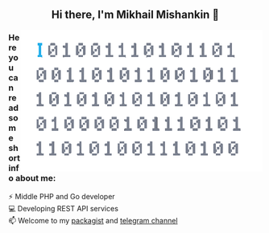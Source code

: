<div>
  <h2 align="center">Hi there, I'm Mikhail Mishankin 👋</h2>

 <img align="right" alt="Some gif" src="images/giphy.gif" />

### Here you can read some short info about me:

⚡ Middle PHP and Go developer \
💻 Developing REST API services \
📫 Welcome to my [packagist](https://packagist.org/users/Mishanki/packages/)
and [telegram channel](https://t.me/Mishanki12)
</div>

<!--
**Mishanki/Mishanki** is a ✨ _special_ ✨ repository because its `README.md` (this file) appears on your GitHub profile.

Here are some ideas to get you started:

- 🔭 I’m currently working on ...
- 🌱 I’m currently learning ...
- 👯 I’m looking to collaborate on ...
- 🤔 I’m looking for help with ...
- 💬 Ask me about ...
- 📫 How to reach me: ...
- 😄 Pronouns: ...
- ⚡ Fun fact: ...
-->
